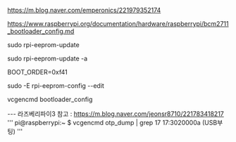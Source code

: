 

https://m.blog.naver.com/emperonics/221979352174


https://www.raspberrypi.org/documentation/hardware/raspberrypi/bcm2711_bootloader_config.md


sudo rpi-eeprom-update

sudo rpi-eeprom-update -a

BOOT_ORDER=0xf41

sudo -E rpi-eeprom-config --edit

vcgencmd bootloader_config




--- 라즈베리파이3
참고 : https://m.blog.naver.com/jeonsr8710/221783418217
'''
pi@raspberrypi:~ $ vcgencmd otp_dump | grep 17
17:3020000a (USB부팅)
'''
